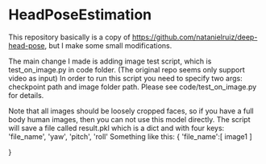 # HeadPoseEstimation


This repository basically is a copy of https://github.com/natanielruiz/deep-head-pose, but I make some small modifications.

The main change I made is adding image test script, which is test_on_image.py in code folder. (The original repo seems only support video as input)
In order to run this script you need to specify two args: checkpoint path and image folder path. Please see code/test_on_image.py for details. 

Note that all images should be loosely cropped faces, so if you have a full body human images, then you can not use this model directly. 
The script will save a file called result.pkl which is a dict and with four keys: 'file_name', 'yaw', 'pitch', 'roll'
Something like this:
{ 'file_name':[ image1   ]

}











